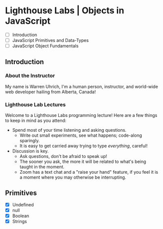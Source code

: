 # Lighthouse Labs | Objects in JavaScript

- [ ] Introduction
- [ ] JavaScript Primitives and Data-Types
- [ ] JavaScript Object Fundamentals

## Introduction

### About the Instructor

My name is Warren Uhrich, I'm a human person, instructor, and world-wide web developer hailing from Alberta, Canada!

### Lighthouse Lab Lectures

Welcome to a Lighthouse Labs programming lecture! Here are a few things to keep in mind as you attend:

- Spend most of your time listening and asking questions.
  - Write out small experiments, see what happens; code-along sparingly.
  - It is easy to get carried away trying to type _everything_, careful!
- Discussion is key.
  - Ask questions, don't be afraid to speak up!
  - The sooner you ask, the more it will be related to what's being taught in the moment.
  - Zoom has a text chat and a "raise your hand" feature, if you feel it is a moment where you may otherwise be interrupting.

## Primitives

- [x] Undefined
- [x] null
- [x] Boolean
- [x] Strings
